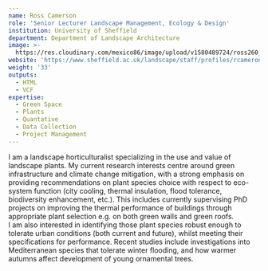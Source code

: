 ```yaml
---
name: Ross Camerson
role: 'Senior Lecturer Landscape Management, Ecology & Design'
institution: University of Sheffield
department: Department of Landscape Architecture
image: >-
  https://res.cloudinary.com/mexico86/image/upload/v1580489724/ross260_jellkj.jpg
website: 'https://www.sheffield.ac.uk/landscape/staff/profiles/rcameron'
weight: '33'
outputs:
  - HTML
  - VCF
expertise:
  - Green Space
  - Plants
  - Quantative
  - Data Collection
  - Project Management
---
```


<!--StartFragment-->

I am a landscape horticulturalist specializing in the use and value of landscape plants. My current research interests centre around green infrastructure and climate change mitigation, with a strong emphasis on providing recommendations on plant species choice with respect to eco-system function (city cooling, thermal insulation, flood tolerance, biodiversity enhancement, etc.). This includes currently supervising PhD projects on improving the thermal performance of buildings through appropriate plant selection e.g. on both green walls and green roofs.\
I am also interested in identifying those plant species robust enough to tolerate urban conditions (both current and future), whilst meeting their specifications for performance. Recent studies include investigations into Mediterranean species that tolerate winter flooding, and how warmer autumns affect development of young ornamental trees.

<!--EndFragment-->
